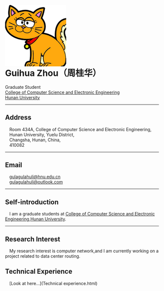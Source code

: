 <td width="250px" >
<img SRC="11.jpg" ALIGN="left" BORDER="0" width="200px" >
</td>
<br />

# Guihua Zhou（周桂华）
Graduate Student<br>
<A HREF="http://csee.hnu.edu.cn/">College of Computer Science and Electronic Engineering</A><br>
<A HREF="http://www.hnu.edu.cn/">Hunan University</A><br>

---
## Address 
&emsp;Room 434A, College of Computer Science and Electronic Engineering,<br />
&emsp;Hunan University, Yuelu District,<br /> 
&emsp;Changsha, Hunan, China,<br /> 
&emsp;410082

---
## Email
&emsp;gulagulahuli@hnu.edu.cn<br />
&emsp;gulagulahuli@outlook.com<br />

---
## Self-introduction
&emsp;I am a graduate students at [College of Computer Science and Electronic Engineering](http://csee.hnu.edu.cn/),[Hunan University](http://www.hnu.edu.cn/).

---
## Research Interest
&emsp;My research interest is computer network,and I am currently working on a project related to data center routing.<br />

## Technical Experience
&emsp;[Look at here...](Technical experience.html)<br />
